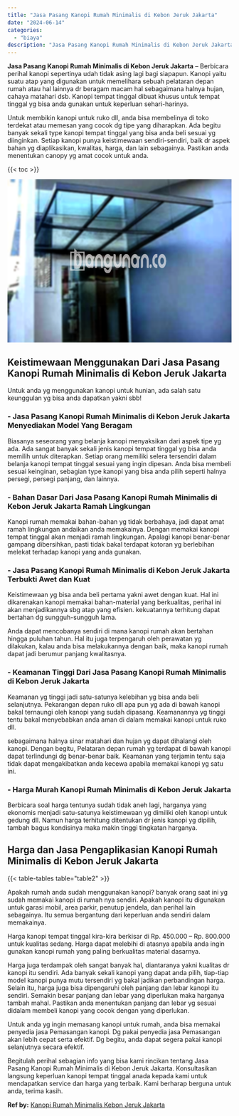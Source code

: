 ```yaml
---
title: "Jasa Pasang Kanopi Rumah Minimalis di Kebon Jeruk Jakarta"
date: "2024-06-14"
categories: 
  - "biaya"
description: "Jasa Pasang Kanopi Rumah Minimalis di Kebon Jeruk Jakarta. Begitulah perihal sebagian info yang bisa kami rincikan tentang Jasa Pasang Kanopi Rumah Minimalis..."
---
```


**Jasa Pasang Kanopi Rumah Minimalis di Kebon Jeruk Jakarta** – Berbicara perihal kanopi sepertinya udah tidak asing lagi bagi siapapun. Kanopi yaitu suatu atap yang digunakan untuk memelihara sebuah pelataran depan rumah atau hal lainnya dr beragam macam hal sebagaimana halnya hujan, cahaya matahari dsb. Kanopi tempat tinggal dibuat khusus untuk tempat tinggal yg bisa anda gunakan untuk keperluan sehari-harinya.

Untuk membikin kanopi untuk ruko dll, anda bisa membelinya di toko terdekat atau memesan yang cocok dg tipe yang diharapkan. Ada begitu banyak sekali type kanopi tempat tinggal yang bisa anda beli sesuai yg diinginkan. Setiap kanopi punya keistimewaan sendiri-sendiri, baik dr aspek bahan yg diaplikasikan, kwalitas, harga, dan lain sebagainya. Pastikan anda menentukan canopy yg amat cocok untuk anda.

{{< toc >}}

![Jasa Pasang Kanopi Rumah Minimalis di Kebon Jeruk Jakarta](/images/harga-kanopi-minimalis-24.png)

## Keistimewaan Menggunakan Dari Jasa Pasang Kanopi Rumah Minimalis di Kebon Jeruk Jakarta

Untuk anda yg menggunakan kanopi untuk hunian, ada salah satu keunggulan yg bisa anda dapatkan yakni sbb!

### \- Jasa Pasang Kanopi Rumah Minimalis di Kebon Jeruk Jakarta Menyediakan Model Yang Beragam

Biasanya seseorang yang belanja kanopi menyaksikan dari aspek tipe yg ada. Ada sangat banyak sekali jenis kanopi tempat tinggal yg bisa anda memilih untuk diterapkan. Setiap orang memiliki selera tersendiri dalam belanja kanopi tempat tinggal sesuai yang ingin dipesan. Anda bisa membeli sesuai keinginan, sebagian type kanopi yang bisa anda pilih seperti halnya persegi, persegi panjang, dan lainnya.

### \- Bahan Dasar Dari Jasa Pasang Kanopi Rumah Minimalis di Kebon Jeruk Jakarta Ramah Lingkungan

Kanopi rumah memakai bahan-bahan yg tidak berbahaya, jadi dapat amat ramah lingkungan andaikan anda memakainya. Dengan memakai kanopi tempat tinggal akan menjadi ramah lingkungan. Apalagi kanopi benar-benar gampang dibersihkan, pasti tidak bakal terdapat kotoran yg berlebihan melekat terhadap kanopi yang anda gunakan.

### \- Jasa Pasang Kanopi Rumah Minimalis di Kebon Jeruk Jakarta Terbukti Awet dan Kuat

Keistimewaan yg bisa anda beli pertama yakni awet dengan kuat. Hal ini dikarenakan kanopi memakai bahan-material yang berkualitas, perihal ini akan menjadikannya sbg atap yang efisien. kekuatannya terhitung dapat bertahan dg sungguh-sungguh lama.

Anda dapat mencobanya sendiri di mana kanopi rumah akan bertahan hingga puluhan tahun. Hal itu juga terpengaruh oleh perawatan yg dilakukan, kalau anda bisa melakukannya dengan baik, maka kanopi rumah dapat jadi berumur panjang kwalitasnya.

### \- Keamanan Tinggi Dari Jasa Pasang Kanopi Rumah Minimalis di Kebon Jeruk Jakarta

Keamanan yg tinggi jadi satu-satunya kelebihan yg bisa anda beli selanjutnya. Pekarangan depan ruko dll apa pun yg ada di bawah kanopi bakal ternaungi oleh kanopi yang sudah dipasang. Keamanannya yg tinggi tentu bakal menyebabkan anda aman di dalam memakai kanopi untuk ruko dll.

sebagaimana halnya sinar matahari dan hujan yg dapat dihalangi oleh kanopi. Dengan begitu, Pelataran depan rumah yg terdapat di bawah kanopi dapat terlindungi dg benar-benar baik. Keamanan yang terjamin tentu saja tidak dapat mengakibatkan anda kecewa apabila memakai kanopi yg satu ini.

### \- Harga Murah Kanopi Rumah Minimalis di Kebon Jeruk Jakarta

Berbicara soal harga tentunya sudah tidak aneh lagi, harganya yang ekonomis menjadi satu-satunya keistimewaan yg dimiliki oleh kanopi untuk gedung dll. Namun harga terhitung ditentukan dr jenis kanopi yg dipilih, tambah bagus kondisinya maka makin tinggi tingkatan harganya.

## Harga dan Jasa Pengaplikasian Kanopi Rumah Minimalis di Kebon Jeruk Jakarta

{{< table-tables table="table2" >}}

Apakah rumah anda sudah menggunakan kanopi? banyak orang saat ini yg sudah memakai kanopi di rumah nya sendiri. Apakah kanopi itu digunakan untuk garasi mobil, area parkir, penutup jendela, dan perihal lain sebagainya. Itu semua bergantung dari keperluan anda sendiri dalam memakainya.

Harga kanopi tempat tinggal kira-kira berkisar di Rp. 450.000 – Rp. 800.000 untuk kualitas sedang. Harga dapat melebihi di atasnya apabila anda ingin gunakan kanopi rumah yang paling berkualitas material dasarnya.

Harga juga terdampak oleh sangat banyak hal, diantaranya yakni kualitas dr kanopi itu sendiri. Ada banyak sekali kanopi yang dapat anda pilih, tiap-tiap model kanopi punya mutu tersendiri yg bakal jadikan perbandingan harga. Selain itu, harga juga bisa dipengaruhi oleh panjang dan lebar kanopi itu sendiri. Semakin besar panjang dan lebar yang diperlukan maka harganya tambah mahal. Pastikan anda menentukan panjang dan lebar yg sesuai didalam membeli kanopi yang cocok dengan yang diperlukan.

Untuk anda yg ingin memasang kanopi untuk rumah, anda bisa memakai penyedia jasa Pemasangan kanopi. Dg pakai penyedia jasa Pemasangan akan lebih cepat serta efektif. Dg begitu, anda dapat segera pakai kanopi selanjutnya secara efektif.

Begitulah perihal sebagian info yang bisa kami rincikan tentang Jasa Pasang Kanopi Rumah Minimalis di Kebon Jeruk Jakarta. Konsultasikan langsung keperluan kanopi tempat tinggal anada kepada kami untuk mendapatkan service dan harga yang terbaik. Kami berharap berguna untuk anda, terima kasih.

**Ref by:**  [Kanopi Rumah Minimalis Kebon Jeruk Jakarta](https://id.wikipedia.org/wiki/Kanopi)
